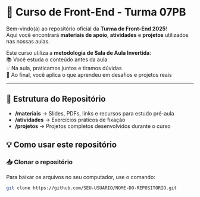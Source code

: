 # 🚀 Curso de Front-End - Turma 07PB

Bem-vindo(a) ao repositório oficial da **Turma de Front-End 2025**!  
Aqui você encontrará **materiais de apoio**, **atividades** e **projetos** utilizados nas nossas aulas.

Este curso utiliza a **metodologia de Sala de Aula Invertida**:  
📚 Você estuda o conteúdo antes da aula  
💡 Na aula, praticamos juntos e tiramos dúvidas  
🚀 Ao final, você aplica o que aprendeu em desafios e projetos reais

---

## 📂 Estrutura do Repositório
- **/materiais** → Slides, PDFs, links e recursos para estudo pré-aula  
- **/atividades** → Exercícios práticos de fixação  
- **/projetos** → Projetos completos desenvolvidos durante o curso

## 💡 Como usar este repositório

### 📥 Clonar o repositório
Para baixar os arquivos no seu computador, use o comando:
```bash
git clone https://github.com/SEU-USUARIO/NOME-DO-REPOSITORIO.git
